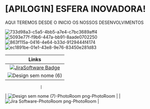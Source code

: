 # [APILOG1N] ESFERA INOVADORA!
AQUI TEREMOS DESDE O INICIO OS NOSSOS DESENVOLVIMENTOS

![733d98a3-c5a5-4bb5-a7e4-c7bc3689aff4](https://github.com/Guilhermecarvalhoribeiro/Esfera-Inovadora/assets/141978882/34105010-da86-47f7-bd47-86cc02640af2)
![5093e77f-f9b6-447a-bb91-8aade0702250](https://github.com/Guilhermecarvalhoribeiro/Esfera-Inovadora/assets/141978882/ee8c95a3-0669-4889-8814-bd63d79d9e22)
![863f115a-0416-4e64-b33d-9129444f4174](https://github.com/Guilhermecarvalhoribeiro/Esfera-Inovadora/assets/141978882/859e8685-40fb-45eb-b21a-ebc7766ef4a1)
![ec1891be-01e1-43e8-9e76-83450e281d83](https://github.com/Guilhermecarvalhoribeiro/Esfera-Inovadora/assets/141978882/01646221-2a26-4133-afa5-4450323806a3)




|      Links       |
| :-------------------------------------------------------------------------------------------------------------------------------------------------------------------------------------------------------------------------------------------------------------------------------------------------------------------------: |
|     [![JiraSoftware Badge](https://upload.wikimedia.org/wikipedia/commons/thumb/8/82/Jira_%28Software%29_logo.svg/2560px-Jira_%28Software%29_logo.svg.png)](https://www.linkedin.com/in/fabia-fernandes-a79bb71a5/) |          
|         ![Design sem nome (6)](https://github.com/Guilhermecarvalhoribeiro/Esfera-Inovadora/assets/141979700/ee294af2-99fa-41b3-8058-caf1bbd18781)

                    |
|     ![Design sem nome (7)-PhotoRoom png-PhotoRoom](https://github.com/Guilhermecarvalhoribeiro/Esfera-Inovadora/assets/141979700/a884298d-c916-48c0-99bb-e4137dec686a)
               |
|   ![Jira Software-PhotoRoom png-PhotoRoom](https://github.com/Guilhermecarvalhoribeiro/Esfera-Inovadora/assets/141979700/68187f6d-d8cf-4cc8-ab87-ca18a2db749f)
       |
